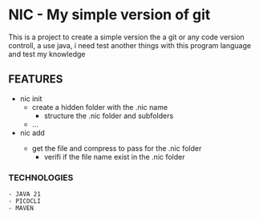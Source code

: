 
# NIC - My simple version of git

This is a project to create a simple version the a git or any code version controll, 
a use java, i need test another things with this program language and test my knowledge 

    
    


## FEATURES

 - nic init
    - create a hidden folder with the .nic name
        - structure the .nic folder and subfolders
    - ...
- nic add <FILE>
    - get the file and compress to pass for the .nic folder
        - verifi if the file name exist in the .nic folder


### TECHNOLOGIES

    - JAVA 21
    - PICOCLI
    - MAVEN

